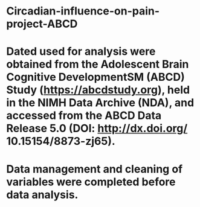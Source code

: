# Circadian-influence-on-pain-project-ABCD
# Dated used for analysis were obtained from the Adolescent Brain Cognitive DevelopmentSM (ABCD) Study (https://abcdstudy.org), held in the NIMH Data Archive (NDA), and accessed from the ABCD Data Release 5.0 (DOI: http://dx.doi.org/ 10.15154/8873-zj65).
# Data management and cleaning of variables were completed before data analysis.
